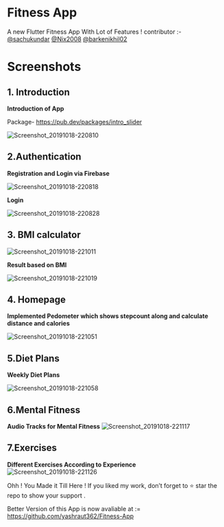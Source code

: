 # Fitness App

A new Flutter Fitness App With Lot of Features !
contributor :-
[@sachukundar](https://github.com/sachukundar)
[@Nix2008](https://github.com/Nix2008)
[@barkenikhil02](https://github.com/barkenikhil02)
# Screenshots
## 1. Introduction

**Introduction of App**

Package- https://pub.dev/packages/intro_slider

![Screenshot_20191018-220810](https://user-images.githubusercontent.com/37141368/67114063-a7264f80-f1f8-11e9-96c3-5c8eb42e6ae6.jpg)

## 2.Authentication

**Registration and Login via Firebase**

![Screenshot_20191018-220818](https://user-images.githubusercontent.com/37141368/67114953-b3aba780-f1fa-11e9-95a0-c42ce3aa3df4.jpg)

**Login**

![Screenshot_20191018-220828](https://user-images.githubusercontent.com/37141368/67115070-f79eac80-f1fa-11e9-91ee-9dc4ade2c573.jpg)

## 3. BMI calculator

![Screenshot_20191018-221011](https://user-images.githubusercontent.com/37141368/67115143-2583f100-f1fb-11e9-857e-3ce532149380.jpg)

**Result based on BMI**

![Screenshot_20191018-221019](https://user-images.githubusercontent.com/37141368/67115222-57955300-f1fb-11e9-8d3c-43c45d1502be.jpg)

## 4. Homepage
**Implemented Pedometer which shows stepcount along and calculate distance and calories**

![Screenshot_20191018-221051](https://user-images.githubusercontent.com/37141368/67115832-b4453d80-f1fc-11e9-9be2-8ef58ea1aee0.jpg)

## 5.Diet Plans
**Weekly Diet Plans**

![Screenshot_20191018-221058](https://user-images.githubusercontent.com/37141368/67116198-94624980-f1fd-11e9-9a62-99fc39e8aedd.jpg)


## 6.Mental Fitness
**Audio Tracks for Mental Fitness**
![Screenshot_20191018-221117](https://user-images.githubusercontent.com/37141368/67116367-e3a87a00-f1fd-11e9-96a9-172fa1333476.jpg)


## 7.Exercises
**Different Exercises According to Experience**
![Screenshot_20191018-221126](https://user-images.githubusercontent.com/37141368/67116495-20747100-f1fe-11e9-825a-fcb792e094b8.jpg)

Ohh ! You Made it Till Here ! 
If you liked my work, don’t forget to ⭐ star the repo to show your support .

Better Version of this App is now avaliable at := https://github.com/yashraut362/Fitness-App
